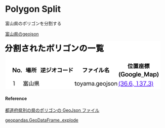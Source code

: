 Polygon Split
===============


富山県のポリゴンを分割する

[富山県のgeojson](https://github.com/ohwada/World_Countries/blob/main/geojson/japan_prefectures/geojson/toyama.geojson)

![split_log](https://github.com/ohwada/World_Countries/blob/main/geoPandas/polygon_explode/toyama/polygon_split/screenshots/split_log.png)

#### Reference

[都道府県別の県のポリゴンの GeoJson ファイル](https://github.com/ohwada/World_Countries/tree/main/geojson/japan_prefectures)

[geopandas.GeoDataFrame..explode](https://geopandas.org/en/stable/docs/reference/api/geopandas.GeoDataFrame.explode.html)
